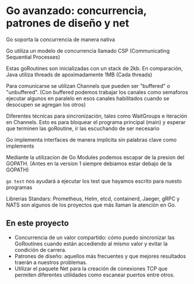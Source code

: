 # Go avanzado: concurrencia, patrones de diseño y net

Go soporta la concurrencia de manera nativa

Go utiliza un modelo de concurrencia llamado CSP
(Communicating Sequential Processes)

Estas goRoutines son inicializadas con un stack de 2kb. En comparación, Java utiliza threads de apoximadamente 1MB (Cada threads)

Para comunicarse se utilizan Channels que pueden
ser "buffered" o "unbuffered". (Con buffered podemos trabajar los canales como semaforos ejecutar algunos en paralelo en esos canales habilitados cuando se desocupen se agregan los otros)

Diferentes técnicas para sincronización, tales como WaitGroups e iteración en Channels. Esto es para bloquear el programa principal (main) y esperar que terminen las goRoutine, ir las escuchando de ser necesario

Go implementa interfaces de manera implicita sin palabras clave como implements

Mediante la utilizacion de Go Modules podemos escapar de la presion del GOPATH. (Antes en la version 1 siempre debiamos estar debajo de la GOPATH)

```go test``` nos ayudará a ejecutar los test que hayamos escrito para nuesto programas

Librerias Standars: Prometheus, Helm, etcd, containerd, Jaeger, gRPC y NATS son algunos de los proyectos que más llaman la atención en Go.


## En este proyecto
* Concurrencia de un valor compartido: cómo puedo sincronizar las GoRoutines cuando están accediendo al mismo valor y evitar la condición de carrera.
* Patrones de diseño: aquellos más frecuentes y que mejores resultados traerán a nuestros problemas.
* Utilizar el paquete Net para la creación de conexiones TCP que permiten diferentes utilidades como escanear puertos entre otros.